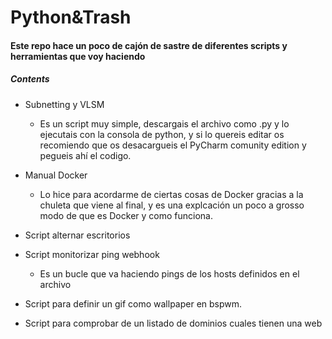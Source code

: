 # Python&Trash

#### Este repo hace un poco de cajón de sastre de diferentes scripts y herramientas que voy haciendo

##### Contents

+ Subnetting y VLSM
  - Es un script muy simple, descargais el archivo como .py y lo ejecutais con la consola de python, y si lo quereis editar os recomiendo que os desacargueis el PyCharm comunity edition y pegueis ahí el codigo.

+ Manual Docker
  -   Lo hice para acordarme de ciertas cosas de Docker gracias a la chuleta que viene al final, y es una explcación un poco a grosso modo de que es Docker y como funciona.

+ Script alternar escritorios

+ Script monitorizar ping webhook
  - Es un bucle que va haciendo pings de los hosts definidos en el archivo

+ Script para definir un gif como wallpaper en bspwm.

+ Script para comprobar de un listado de dominios cuales tienen una web
  
